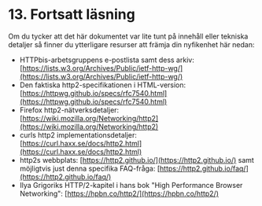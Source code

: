# 13. Fortsatt läsning

Om du tycker att det här dokumentet var lite tunt på innehåll eller tekniska detaljer så finner du ytterligare resurser att främja din nyfikenhet här nedan:

* HTTPbis-arbetsgruppens e-postlista samt dess arkiv: [https://lists.w3.org/Archives/Public/ietf-http-wg/](https://lists.w3.org/Archives/Public/ietf-http-wg/)
* Den faktiska http2-specifikationen i HTML-version: [https://httpwg.github.io/specs/rfc7540.html](https://httpwg.github.io/specs/rfc7540.html)
* Firefox http2-nätverksdetaljer: [https://wiki.mozilla.org/Networking/http2](https://wiki.mozilla.org/Networking/http2)
* curls http2 implementationsdetaljer: [https://curl.haxx.se/docs/http2.html](https://curl.haxx.se/docs/http2.html)
* http2s webbplats: [https://http2.github.io/](https://http2.github.io/) samt möjligtvis just denna specifika FAQ-fråga: [https://http2.github.io/faq/](https://http2.github.io/faq/)
* Ilya Grigoriks HTTP/2-kapitel i hans bok "High Performance Browser Networking": [https://hpbn.co/http2/](https://hpbn.co/http2/)

